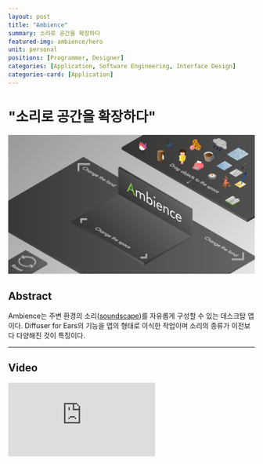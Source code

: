 ```yaml
---
layout: post
title: "Ambience"
summary: 소리로 공간을 확장하다
featured-img: ambience/hero
unit: personal
positions: [Programmer, Designer]
categories: [Application, Software Engineering, Interface Design]
categories-card: [Application]
---
```


# "소리로 공간을 확장하다"


![Ambience](/assets/img/posts/ambience/home.png#center)
## Abstract
Ambience는 주변 환경의 소리([soundscape](https://en.wikipedia.org/wiki/Soundscape))를 자유롭게 구성할 수 있는 데스크탑 앱이다. Diffuser for Ears의 기능을 앱의 형태로 이식한 작업이며 소리의 종류가 이전보다 다양해진 것이 특징이다.

***

## Video
<div class="video-container">
	<iframe class="video-frame" src="https://www.youtube.com/embed/Cbk_j8yuR8A" frameborder="0" allow="accelerometer; autoplay; encrypted-media; gyroscope; picture-in-picture" allowfullscreen></iframe>
</div>
